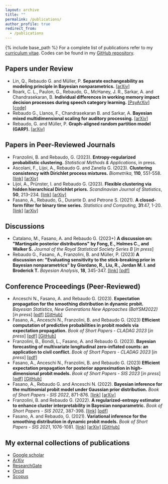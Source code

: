 ```yaml
---
layout: archive
title: ""
permalink: /publications/
author_profile: true
redirect_from:
  - /publications
---
```

{% include base_path %}
For a complete list of publications refer to my [curriculum vitae](/files/RebaudoCV.pdf). Codes can be found in my [GitHub repository](https://github.com/GiovanniRebaudo).

## Papers under Review
*  Lin, Q., Rebaudo G. and Müller, P. **Separate exchangeability as modeling principle in Bayesian nonparametrics.** [[arXiv]](https://arxiv.org/abs/2112.07755)
*  Roark, C. L., Paulon, G., Rebaudo, G., McHaney, J. R., Sarkar, A. and Chandrasekaran, B. **Individual differences in working memory impact decision processes during speech category learning.** [[PsyArXiv]](https://doi.org/10.31234/osf.io/fzqht) [[code]](https://doi.org/10.17605/OSF.IO/WDPYU)
*  Rebaudo G., Llanos, F., Chandrasekaran B. and Sarkar, A. **Bayesian mixed multidimensional scaling
for auditory processing.** [[arXiv]](https://arxiv.org/abs/2209.00102)
*  Rebaudo, G. and Müller, P. **Graph-aligned random partition model (GARP).** [[arXiv]](https://arxiv.org/abs/2306.08485)

## Papers in Peer-Reviewed Journals
*  Franzolini, B. and Rebaudo, G. (2023). **Entropy-regularized probabilistic clustering.** *Statistical Methods & Applications*, in press.
*  Ascolani,  F., Lijoi, A., Rebaudo G. and Zanella G. (2023). **Clustering consistency with Dirichlet process mixtures.** *Biometrika*, **110**, 551-558. [[link]](https://doi.org/10.1093/biomet/asac051) [[arXiv]](https://doi.org/10.48550/arXiv.2205.12924)
*  Lijoi, A., Prünster, I. and Rebaudo G. (2023). **Flexible clustering via hidden hierarchical Dirichlet priors.** *Scandinavian Journal of Statistics*, **50**, 213–234. [[link]](https://doi.org/10.1111/sjos.12578) [[arXiv]](https://doi.org/10.48550/arXiv.2201.06994)
*  Fasano, A., Rebaudo, G., Durante D. and Petrone S. (2021). **A closed-form filter for binary time series.** *Statistics and Computing*, **31**:47, 1-20. [[link]](https://doi.org/10.1007/s11222-021-10022-w) [[arXiv]](https://doi.org/10.48550/arXiv.1902.06994)

## Discussions
* Catalano, M., Fasano, A. and Rebaudo G. (2023+) **A discussion on: "Martingale posterior distributions" by Fong, E., Holmes C., and Walker S.** *Journal of the Royal Statistical Society Series B* [*in press*]
* Rebaudo G., Fasano, A., Franzolini, B. and Müller, P. (2023) **A discussion on: "Evaluating sensitivity to the stick-breaking prior in Bayesian nonparametrics" by Giordano, R., Liu, R., Jordan M. I. and Broderick T.** *Bayesian Analysis*, **18**, 345-347. [[link]](https://projecteuclid.org/journals/bayesian-analysis/volume--1/issue--1/Evaluating-Sensitivity-to-the-Stick-Breaking-Prior-in-Bayesian-Nonparametrics/10.1214/22-BA1309.full) [[pdf]](/Publications/2022RebaudoFasanoFranzoliniMueller.pdf)

## Conference Proceedings (Peer-Reviewed)
*   Anceschi N., Fasano, A. and Rebaudo G. (2023). **Expectation propagation for the smoothing distribution in dynamic probit.** *Bayesian Statistics, New Generations New Approaches (BaYSM2022)* [*in press*] [[pdf]](/Publications/2023AnceschiFasanoRebaudo.pdf) [[GitHub]](https://github.com/augustofasano/Dynamic-Probit-EP)
*  Fasano, A., Anceschi N., Franzolini, B. and Rebaudo G. (2023) **Efficient computation of predictive probabilities in probit models via expectation propagation.** *Book of Short Papers - CLADAG
2023* [*in press*] [[pdf]](/Publications/2023CLADAGFasanoAnceschiFranzoliniRebaudo.pdf) [[GitHub]](https://github.com/augustofasano/EPprobit-SN)
* Franzolini, B., Bondi, L., Fasano, A. and Rebaudo G. (2023). **Bayesian forecasting of multivariate longitudinal zero-inflated counts: an application to civil conflict.** *Book of Short Papers - CLADAG
2023* [*in press*] [[pdf]](/Publications/FranzoliniBondiFasanoRebaudo2023.pdf)
*  Fasano, A., Anceschi N., Franzolini, B. and Rebaudo G. (2023) **Efficient expectation propagation for posterior approximation in high-dimensional probit models.** *Book of Short Papers - SIS 2023* [*in press*] [[pdf]](/Publications/2023FasanoAnceschiFranzoliniRebaudo.pdf) [[GitHub]](https://github.com/augustofasano/EPprobit-SN)
*  Fasano, A., Rebaudo G. and Anceschi N. (2022). **Bayesian inference for the multinomial probit model under Gaussian prior distribution.** *Book of Short Papers - SIS 2022*, 871-876. [[link]](https://it.pearson.com/content/dam/region-core/italy/pearson-italy/pdf/Docenti/Universit%C3%A0/Sis-2022-4c-low.pdf) [[arXiv]](https://arxiv.org/abs/2206.00720)
*  Franzolini, B. and Rebaudo G. (2022). **A regularized-entropy estimator to enhance cluster interpretability in Bayesian nonparametric.** *Book of Short Papers - SIS 2022*, 387-398. [[link]](https://it.pearson.com/content/dam/region-core/italy/pearson-italy/pdf/Docenti/Universit%C3%A0/Sis-2022-4c-low.pdf) [[pdf]](/Publications/2022FranzoliniRebaudo.pdf)
*  Fasano, A. and Rebaudo, G. (2021). **Variational inference for the smoothing distribution in dynamic probit models.** *Book of Short Papers - SIS 2021*, 1076-1081. [[link]](https://it.pearson.com/content/dam/region-core/italy/pearson-italy/pdf/Docenti/Universit%C3%A0/pearson-sis-book-2021-parte-2.pdf) [[arXiv]](https://doi.org/10.48550/arXiv.2104.07537) [[GitHub]](https://github.com/augustofasano/Dynamic-Probit-PFMVB)

## My external collections of publications
*   [Google scholar](https://scholar.google.com/citations?user=XJS6zU8AAAAJ&hl=en&oi=ao)
*   [ArXiv](https://arxiv.org/a/rebaudo_g_1.html)
*   [ResearchGate](https://www.researchgate.net/profile/Giovanni-Rebaudo)
*   [Orcid](https://orcid.org/0000-0003-4619-9302)
*   [Scopus](https://www.scopus.com/authid/detail.uri?authorId=57219505085)
